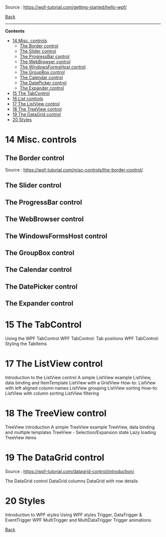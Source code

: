 
Source : https://wpf-tutorial.com/getting-started/hello-wpf/

[Back](../readme.md)

---

**Contents**

- [14 Misc. controls](#14-misc-controls)
  - [The Border control](#the-border-control)
  - [The Slider control](#the-slider-control)
  - [The ProgressBar control](#the-progressbar-control)
  - [The WebBrowser control](#the-webbrowser-control)
  - [The WindowsFormsHost control](#the-windowsformshost-control)
  - [The GroupBox control](#the-groupbox-control)
  - [The Calendar control](#the-calendar-control)
  - [The DatePicker control](#the-datepicker-control)
  - [The Expander control](#the-expander-control)
- [15 The TabControl](#15-the-tabcontrol)
- [16 List controls](#16-list-controls)
- [17 The ListView control](#17-the-listview-control)
- [18 The TreeView control](#18-the-treeview-control)
- [19 The DataGrid control](#19-the-datagrid-control)
- [20 Styles](#20-styles)


# 14 Misc. controls

## The Border control

Source : https://wpf-tutorial.com/misc-controls/the-border-control/


## The Slider control

## The ProgressBar control

## The WebBrowser control

## The WindowsFormsHost control

## The GroupBox control

## The Calendar control

## The DatePicker control

## The Expander control

# 15 The TabControl

Using the WPF TabControl
WPF TabControl: Tab positions
WPF TabControl: Styling the TabItems



# 17 The ListView control

Introduction to the ListView control
A simple ListView example
ListView, data binding and ItemTemplate
ListView with a GridView
How-to: ListView with left aligned column names
ListView grouping
ListView sorting
How-to: ListView with column sorting
ListView filtering

# 18 The TreeView control

TreeView introduction
A simple TreeView example
TreeView, data binding and multiple templates
TreeView - Selection/Expansion state
Lazy loading TreeView items

# 19 The DataGrid control

Source : https://wpf-tutorial.com/datagrid-control/introduction/

The DataGrid control
DataGrid columns
DataGrid with row details

# 20 Styles

Introduction to WPF styles
Using WPF styles
Trigger, DataTrigger & EventTrigger
WPF MultiTrigger and MultiDataTrigger
Trigger animations



[Back](../readme.md)